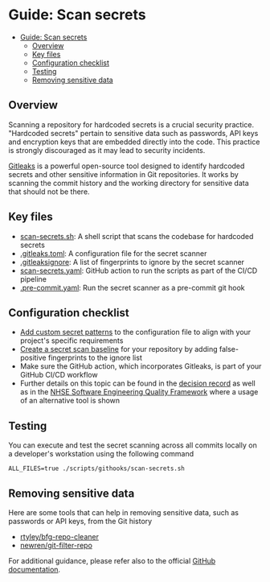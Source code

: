 # Guide: Scan secrets

- [Guide: Scan secrets](#guide-scan-secrets)
  - [Overview](#overview)
  - [Key files](#key-files)
  - [Configuration checklist](#configuration-checklist)
  - [Testing](#testing)
  - [Removing sensitive data](#removing-sensitive-data)

## Overview

Scanning a repository for hardcoded secrets is a crucial security practice. "Hardcoded secrets" pertain to sensitive data such as passwords, API keys and encryption keys that are embedded directly into the code. This practice is strongly discouraged as it may lead to security incidents.

[Gitleaks](https://github.com/gitleaks/gitleaks) is a powerful open-source tool designed to identify hardcoded secrets and other sensitive information in Git repositories. It works by scanning the commit history and the working directory for sensitive data that should not be there.

## Key files

- [scan-secrets.sh](../../scripts/githooks/scan-secrets.sh): A shell script that scans the codebase for hardcoded secrets
- [.gitleaks.toml](../../scripts/config/.gitleaks.toml): A configuration file for the secret scanner
- [.gitleaksignore](../../.gitleaksignore): A list of fingerprints to ignore by the secret scanner
- [scan-secrets.yaml](../../.github/workflows/scan-secrets.yaml): GitHub action to run the scripts as part of the CI/CD pipeline
- [.pre-commit.yaml](../../scripts/config/.pre-commit.yaml): Run the secret scanner as a pre-commit git hook

## Configuration checklist

- [Add custom secret patterns](../../scripts/config/.gitleaks.toml) to the configuration file to align with your project's specific requirements
- [Create a secret scan baseline](https://github.com/gitleaks/gitleaks/blob/master/README.md#gitleaksignore) for your repository by adding false-positive fingerprints to the ignore list
- Make sure the GitHub action, which incorporates Gitleaks, is part of your GitHub CI/CD workflow
- Further details on this topic can be found in the [decision record](https://github.com/nhs-england-tools/repository-template/blob/main/docs/adr/ADR-002_Scan_repository_for_hardcoded_secrets.md) as well as in the [NHSE Software Engineering Quality Framework](https://github.com/NHSDigital/software-engineering-quality-framework/tree/main/tools/nhsd-git-secrets) where a usage of an alternative tool is shown

## Testing

You can execute and test the secret scanning across all commits locally on a developer's workstation using the following command

```shell
ALL_FILES=true ./scripts/githooks/scan-secrets.sh
```

## Removing sensitive data

Here are some tools that can help in removing sensitive data, such as passwords or API keys, from the Git history

- [rtyley/bfg-repo-cleaner](https://github.com/rtyley/bfg-repo-cleaner)
- [newren/git-filter-repo](https://github.com/newren/git-filter-repo)

For additional guidance, please refer also to the official [GitHub documentation](https://docs.github.com/en/authentication/keeping-your-account-and-data-secure/removing-sensitive-data-from-a-repository).
